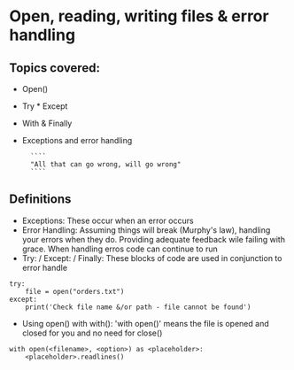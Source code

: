 # Open, reading, writing files & error handling

## Topics covered:
- Open()
- Try * Except
- With & Finally
- Exceptions and error handling

        ````
        "All that can go wrong, will go wrong"
        ````

        

## Definitions
- Exceptions: These occur when an error occurs
- Error Handling: Assuming things will break (Murphy's law), handling your errors when they do.
                   Providing adequate feedback wile failing with grace. When handling erros
                   code can continue to run
- Try: / Except: / Finally:   These blocks of code are used in conjunction to error handle

````
try:
    file = open("orders.txt")
except:
    print('Check file name &/or path - file cannot be found')
````

- Using open() with with():  'with open()' means the file is opened and closed for you and no 
                             need for close()
````
with open(<filename>, <option>) as <placeholder>:
    <placeholder>.readlines()